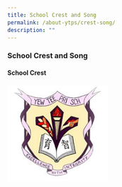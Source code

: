 ```yaml
---
title: School Crest and Song
permalink: /about-ytps/crest-song/
description: ""
---
```

### School Crest and Song

#### School Crest

<img src="/images/Yew%20Tee%20Pri%20Sch%20logo.jpg" 
     style="width:45%">